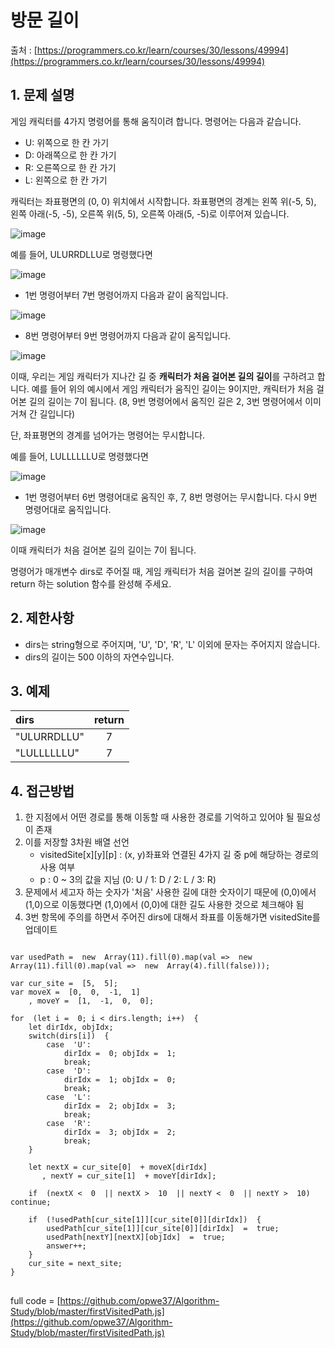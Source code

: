 방문 길이
=========
출처 : [https://programmers.co.kr/learn/courses/30/lessons/49994](https://programmers.co.kr/learn/courses/30/lessons/49994)

## 1. 문제 설명
게임 캐릭터를 4가지 명령어를 통해 움직이려 합니다. 명령어는 다음과 같습니다.
-   U: 위쪽으로 한 칸 가기
-   D: 아래쪽으로 한 칸 가기
-   R: 오른쪽으로 한 칸 가기
-   L: 왼쪽으로 한 칸 가기
  
캐릭터는 좌표평면의 (0, 0) 위치에서 시작합니다. 좌표평면의 경계는 왼쪽 위(-5, 5), 왼쪽 아래(-5, -5), 오른쪽 위(5, 5), 오른쪽 아래(5, -5)로 이루어져 있습니다.

![image](https://res.cloudinary.com/jistring93/image/upload/v1495542181/%EB%B0%A9%EB%AC%B8%EA%B8%B8%EC%9D%B41_qpp9l3.png)

예를 들어,  ULURRDLLU로 명령했다면

![image](https://res.cloudinary.com/jistring93/image/upload/v1495542443/%EB%B0%A9%EB%AC%B8%EA%B8%B8%EC%9D%B42_lezmdo.png)

-   1번 명령어부터 7번 명령어까지 다음과 같이 움직입니다.

![image](https://res.cloudinary.com/jistring93/image/upload/v1495542704/%EB%B0%A9%EB%AC%B8%EA%B8%B8%EC%9D%B43_sootjd.png)

-   8번 명령어부터 9번 명령어까지 다음과 같이 움직입니다.

![image](https://res.cloudinary.com/jistring93/image/upload/v1495542767/%EB%B0%A9%EB%AC%B8%EA%B8%B8%EC%9D%B44_hlpiej.png)

이때, 우리는 게임 캐릭터가 지나간 길 중  **캐릭터가 처음 걸어본 길의 길이**를 구하려고 합니다. 예를 들어 위의 예시에서 게임 캐릭터가 움직인 길이는 9이지만, 캐릭터가 처음 걸어본 길의 길이는 7이 됩니다. (8, 9번 명령어에서 움직인 길은 2, 3번 명령어에서 이미 거쳐 간 길입니다)

단, 좌표평면의 경계를 넘어가는 명령어는 무시합니다.

예를 들어,  LULLLLLLU로 명령했다면

![image](https://res.cloudinary.com/jistring93/image/upload/v1495545063/%EB%B0%A9%EB%AC%B8%EA%B8%B8%EC%9D%B45_nitjwj.png)

-   1번 명령어부터 6번 명령어대로 움직인 후, 7, 8번 명령어는 무시합니다. 다시 9번 명령어대로 움직입니다.

![image](https://res.cloudinary.com/jistring93/image/upload/v1495544946/%EB%B0%A9%EB%AC%B8%EA%B8%B8%EC%9D%B46_nzhumd.png)

이때 캐릭터가 처음 걸어본 길의 길이는 7이 됩니다.

명령어가 매개변수 dirs로 주어질 때, 게임 캐릭터가 처음 걸어본 길의 길이를 구하여 return 하는 solution 함수를 완성해 주세요.
## 2. 제한사항
-   dirs는 string형으로 주어지며, 'U', 'D', 'R', 'L' 이외에 문자는 주어지지 않습니다.
-   dirs의 길이는 500 이하의 자연수입니다.

## 3. 예제
dirs|return|
|:---|:---:|
"ULURRDLLU"|7
"LULLLLLLU"|7

## 4. 접근방법

1. 한 지점에서 어떤 경로를 통해 이동할 때 사용한 경로를 기억하고 있어야 될 필요성이 존재
2. 이를 저장할 3차원 배열 선언
	- visitedSite[x][y][p] : (x, y)좌표와 연결된 4가지 길 중 p에 해당하는 경로의 사용 여부
	- p : 0 ~ 3의 값을 지님 (0: U / 1: D / 2: L / 3: R)
3. 문제에서 세고자 하는 숫자가 '처음' 사용한 길에 대한 숫자이기 때문에 (0,0)에서 (1,0)으로 이동했다면 (1,0)에서 (0,0)에 대한 길도 사용한 것으로 체크해야 됨
4. 3번 항목에 주의를 하면서 주어진 dirs에 대해서 좌표를 이동해가면 visitedSite를 업데이트

<pre>
<code>
var usedPath =  new  Array(11).fill(0).map(val =>  new  Array(11).fill(0).map(val =>  new  Array(4).fill(false)));

var cur_site =  [5,  5];
var moveX =  [0,  0,  -1,  1]
	, moveY =  [1,  -1,  0,  0];

for  (let i =  0; i < dirs.length; i++)  {
	let dirIdx, objIdx;
	switch(dirs[i])  {
		case  'U':
			dirIdx =  0; objIdx =  1;
			break;
		case  'D':
			dirIdx =  1; objIdx =  0;
			break;
		case  'L':
			dirIdx =  2; objIdx =  3;
			break;
		case  'R':
			dirIdx =  3; objIdx =  2;
			break;
	}

	let nextX = cur_site[0]  + moveX[dirIdx]
	   , nextY = cur_site[1]  + moveY[dirIdx];
	   
	if  (nextX <  0  || nextX >  10  || nextY <  0  || nextY >  10)  continue;
	
	if  (!usedPath[cur_site[1]][cur_site[0]][dirIdx])  {
		usedPath[cur_site[1]][cur_site[0]][dirIdx]  =  true;
		usedPath[nextY][nextX][objIdx]  =  true;
		answer++;
	}
	cur_site = next_site;
}
</code>
</pre>
full code = [https://github.com/opwe37/Algorithm-Study/blob/master/firstVisitedPath.js](https://github.com/opwe37/Algorithm-Study/blob/master/firstVisitedPath.js)

